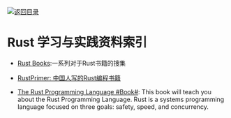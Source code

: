 [![返回目录](https://parg.co/UGo)](https://parg.co/b4z) 

# Rust 学习与实践资料索引

- [Rust Books](https://github.com/sger/RustBooks):一系列对于Rust书籍的搜集

- [RustPrimer: 中国人写的Rust编程书籍](https://github.com/rustcc/RustPrimer)

- [The Rust Programming Language #Book#](https://doc.rust-lang.org/book/first-edition/README.html): This book will teach you about the Rust Programming Language. Rust is a systems programming language focused on three goals: safety, speed, and concurrency.
